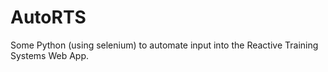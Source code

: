 # AutoRTS
Some Python (using selenium)  to automate input into the Reactive Training Systems Web App. 
